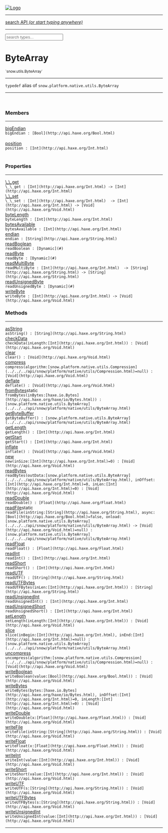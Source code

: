 
[![Logo](../../../images/logo.png)](../../../api/index.html)

<hr/>
<a href="#" id="search_bar" onclick="return;"><div> search API <em>(or start typing anywhere)</em> </div></a>
<hr/>

<script src="../../../js/omnibar.js"> </script>
<link rel="stylesheet" type="text/css" href="../../../css/omnibar.css" media="all">

<div id="omnibar"> <a href="#" onclick="return" id="omnibar_close"></a> <input id="omnibar_text" type="text" placeholder="search types..."></input></div>
<script  id="typelist" data-relpath="../../../" data-types="snow.App,snow.AppFixedTimestep,snow.Core,snow.CoreBinding,snow.Log,snow.Snow,snow.assets.Asset,snow.assets.AssetAudio,snow.assets.AssetBytes,snow.assets.AssetImage,snow.assets.AssetSystem,snow.assets.AssetSystemBinding,snow.assets.AssetText,snow.assets.Assets,snow.audio.Audio,snow.audio.AudioSystem,snow.audio.AudioSystemBinding,snow.audio.Sound,snow.audio.SoundBinding,snow.audio.SoundStream,snow.audio._Audio.AudioHandleMap,snow.audio.openal.AL,snow.audio.openal.ALC,snow.audio.openal.Context,snow.audio.openal.Device,snow.input.Input,snow.input.InputSystem,snow.input.InputSystemBinding,snow.input.Keycodes,snow.input.MapIntBool,snow.input.MapIntFloat,snow.input.Scancodes,snow.io.IO,snow.io.IOSystem,snow.io.IOSystemBinding,snow.platform.native.Core,snow.platform.native.StaticSnow,snow.platform.native.assets.AssetSystem,snow.platform.native.audio.AudioSystem,snow.platform.native.audio.Sound,snow.platform.native.audio.SoundStream,snow.platform.native.audio.openal.AL,snow.platform.native.audio.openal.ALC,snow.platform.native.audio.openal.AudioSystem,snow.platform.native.audio.openal.Context,snow.platform.native.audio.openal.Device,snow.platform.native.audio.openal.OpenALHelper,snow.platform.native.audio.openal.Sound,snow.platform.native.audio.openal.SoundStream,snow.platform.native.audio.openal._AL.Context_Impl_,snow.platform.native.audio.openal._AL.Device_Impl_,snow.platform.native.input.InputSystem,snow.platform.native.input.sdl.ControllerEventType,snow.platform.native.input.sdl.InputSystem,snow.platform.native.input.sdl.KeyEventType,snow.platform.native.input.sdl.ModValue,snow.platform.native.input.sdl.MouseEventType,snow.platform.native.input.sdl.TouchEventType,snow.platform.native.io.IOFile,snow.platform.native.io.IOFileHandle,snow.platform.native.io.IOSystem,snow.platform.native.io._IOFile.IOFileHandle_Impl_,snow.platform.native.render.opengl.GL,snow.platform.native.render.opengl.GLActiveInfo,snow.platform.native.render.opengl.GLBuffer,snow.platform.native.render.opengl.GLContextAttributes,snow.platform.native.render.opengl.GLFBO,snow.platform.native.render.opengl.GLFramebuffer,snow.platform.native.render.opengl.GLObject,snow.platform.native.render.opengl.GLProgram,snow.platform.native.render.opengl.GLRBO,snow.platform.native.render.opengl.GLRenderbuffer,snow.platform.native.render.opengl.GLShader,snow.platform.native.render.opengl.GLShaderPrecisionFormat,snow.platform.native.render.opengl.GLTexture,snow.platform.native.render.opengl.GLUniformLocation,snow.platform.native.render.opengl._GL.GLFramebuffer_Impl_,snow.platform.native.render.opengl._GL.GLRenderbuffer_Impl_,snow.platform.native.utils.ArrayBuffer,snow.platform.native.utils.ArrayBufferView,snow.platform.native.utils.ByteArray,snow.platform.native.utils.Compression,snow.platform.native.utils.Float32Array,snow.platform.native.utils.Int16Array,snow.platform.native.utils.Int32Array,snow.platform.native.utils.Int8Array,snow.platform.native.utils.UInt16Array,snow.platform.native.utils.UInt32Array,snow.platform.native.utils.UInt8Array,snow.platform.native.utils.UInt8ClampedArray,snow.platform.native.window.WindowSystem,snow.platform.native.window.sdl.WindowSystem,snow.platform.web.assets.psd.PSD,snow.platform.web.audio.AudioSystem,snow.platform.web.audio.Sound,snow.platform.web.audio.SoundStream,snow.platform.web.audio.howlerjs.AudioParams,snow.platform.web.audio.howlerjs.AudioSystem,snow.platform.web.audio.howlerjs.Howl,snow.platform.web.audio.howlerjs.Howler,snow.platform.web.audio.howlerjs.SoundStream,snow.platform.web.audio.howlerjs.SpriteParams,snow.render.opengl.GL,snow.render.opengl.GLActiveInfo,snow.render.opengl.GLBuffer,snow.render.opengl.GLContextAttributes,snow.render.opengl.GLFramebuffer,snow.render.opengl.GLProgram,snow.render.opengl.GLRenderbuffer,snow.render.opengl.GLShader,snow.render.opengl.GLTexture,snow.render.opengl.GLUniformLocation,snow.types.AppConfig,snow.types.AppConfigNative,snow.types.AppConfigWeb,snow.types.AssetAudioOptions,snow.types.AssetBytesOptions,snow.types.AssetImageOptions,snow.types.AssetInfo,snow.types.AssetTextOptions,snow.types.AssetType,snow.types.AudioDataBlob,snow.types.AudioDataInfo,snow.types.AudioFormatType,snow.types.AudioHandle,snow.types.AudioInfo,snow.types.DisplayMode,snow.types.FileEvent,snow.types.FileEventType,snow.types.FileFilter,snow.types.GamepadDeviceEventType,snow.types.ImageInfo,snow.types.InputEvent,snow.types.InputEventType,snow.types.Key,snow.types.ModState,snow.types.Scan,snow.types.SnowConfig,snow.types.SystemEvent,snow.types.SystemEventType,snow.types.TextEventType,snow.types.WindowConfig,snow.types.WindowEvent,snow.types.WindowEventType,snow.types.WindowHandle,snow.utils.AbstractClass,snow.utils.AbstractClassBuilder,snow.utils.ArrayBuffer,snow.utils.ArrayBufferView,snow.utils.ByteArray,snow.utils.Float32Array,snow.utils.IDataInput,snow.utils.IMemoryRange,snow.utils.Int16Array,snow.utils.Int32Array,snow.utils.Int8Array,snow.utils.Libs,snow.utils.Timer,snow.utils.UInt16Array,snow.utils.UInt32Array,snow.utils.UInt8Array,snow.utils.UInt8ClampedArray,snow.utils._AbstractClass.StringMap,snow.utils.format.png.Chunk,snow.utils.format.png.Color,snow.utils.format.png.Data,snow.utils.format.png.Header,snow.utils.format.png.Reader,snow.utils.format.png.Tools,snow.utils.format.png.Writer,snow.utils.format.tools.Adler32,snow.utils.format.tools.Deflate,snow.utils.format.tools.HuffTools,snow.utils.format.tools.Huffman,snow.utils.format.tools.Inflate,snow.utils.format.tools.InflateImpl,snow.utils.format.tools.MemoryBytes,snow.utils.format.tools._InflateImpl.State,snow.utils.format.tools._InflateImpl.Window,snow.window.Window,snow.window.WindowSystem,snow.window.WindowSystemBinding,snow.window.Windowing,snow.window._Windowing.WindowHandleMap"></script>


<h1>ByteArray</h1>
<small>`snow.utils.ByteArray`</small>



<hr/>

`typedef`&nbsp;alias of `snow.platform.native.utils.ByteArray`   

<hr/>


&nbsp;
&nbsp;





<h3>Members</h3> <hr/><span class="member apipage">
                <a name="bigEndian"><a class="lift" href="#bigEndian">bigEndian</a></a><div class="clear"></div>
                <code class="signature apipage">bigEndian : [Bool](http://api.haxe.org/Bool.html)</code><br/></span>
            <span class="small_desc_flat"></span><br/><span class="member apipage">
                <a name="position"><a class="lift" href="#position">position</a></a><div class="clear"></div>
                <code class="signature apipage">position : [Int](http://api.haxe.org/Int.html)</code><br/></span>
            <span class="small_desc_flat"></span><br/>

<h3>Properties</h3> <hr/><span class="member apipage">
                <a name="__get"><a class="lift" href="#__get">\_\_get</a></a><div class="clear"></div>
                <code class="signature apipage">\_\_get : [Int](http://api.haxe.org/Int.html)&nbsp;-&gt; [Int](http://api.haxe.org/Int.html)</code><br/></span>
            <span class="small_desc_flat"></span><span class="member apipage">
                <a name="__set"><a class="lift" href="#__set">\_\_set</a></a><div class="clear"></div>
                <code class="signature apipage">\_\_set : [Int](http://api.haxe.org/Int.html)&nbsp; -&gt; [Int](http://api.haxe.org/Int.html)&nbsp;-&gt; [Void](http://api.haxe.org/Void.html)</code><br/></span>
            <span class="small_desc_flat"></span><span class="member apipage">
                <a name="byteLength"><a class="lift" href="#byteLength">byteLength</a></a><div class="clear"></div>
                <code class="signature apipage">byteLength : [Int](http://api.haxe.org/Int.html)</code><br/></span>
            <span class="small_desc_flat"></span><span class="member apipage">
                <a name="bytesAvailable"><a class="lift" href="#bytesAvailable">bytesAvailable</a></a><div class="clear"></div>
                <code class="signature apipage">bytesAvailable : [Int](http://api.haxe.org/Int.html)</code><br/></span>
            <span class="small_desc_flat"></span><span class="member apipage">
                <a name="endian"><a class="lift" href="#endian">endian</a></a><div class="clear"></div>
                <code class="signature apipage">endian : [String](http://api.haxe.org/String.html)</code><br/></span>
            <span class="small_desc_flat"></span><span class="member apipage">
                <a name="readBoolean"><a class="lift" href="#readBoolean">readBoolean</a></a><div class="clear"></div>
                <code class="signature apipage">readBoolean : [Dynamic](#)</code><br/></span>
            <span class="small_desc_flat"></span><span class="member apipage">
                <a name="readByte"><a class="lift" href="#readByte">readByte</a></a><div class="clear"></div>
                <code class="signature apipage">readByte : [Dynamic](#)</code><br/></span>
            <span class="small_desc_flat"></span><span class="member apipage">
                <a name="readMultiByte"><a class="lift" href="#readMultiByte">readMultiByte</a></a><div class="clear"></div>
                <code class="signature apipage">readMultiByte : [Int](http://api.haxe.org/Int.html)&nbsp; -&gt; [String](http://api.haxe.org/String.html)&nbsp;-&gt; [String](http://api.haxe.org/String.html)</code><br/></span>
            <span class="small_desc_flat"></span><span class="member apipage">
                <a name="readUnsignedByte"><a class="lift" href="#readUnsignedByte">readUnsignedByte</a></a><div class="clear"></div>
                <code class="signature apipage">readUnsignedByte : [Dynamic](#)</code><br/></span>
            <span class="small_desc_flat"></span><span class="member apipage">
                <a name="writeByte"><a class="lift" href="#writeByte">writeByte</a></a><div class="clear"></div>
                <code class="signature apipage">writeByte : [Int](http://api.haxe.org/Int.html)&nbsp;-&gt; [Void](http://api.haxe.org/Void.html)</code><br/></span>
            <span class="small_desc_flat"></span>

<h3>Methods</h3> <hr/><span class="method apipage">
            <a name="asString"><a class="lift" href="#asString">asString</a></a><div class="clear"></div>
            <code class="signature apipage">asString() : [String](http://api.haxe.org/String.html)</code><br/><span class="small_desc_flat"></span>


</span>
<span class="method apipage">
            <a name="checkData"><a class="lift" href="#checkData">checkData</a></a><div class="clear"></div>
            <code class="signature apipage">checkData(inLength:[Int](http://api.haxe.org/Int.html)<span></span>) : [Void](http://api.haxe.org/Void.html)</code><br/><span class="small_desc_flat"></span>


</span>
<span class="method apipage">
            <a name="clear"><a class="lift" href="#clear">clear</a></a><div class="clear"></div>
            <code class="signature apipage">clear() : [Void](http://api.haxe.org/Void.html)</code><br/><span class="small_desc_flat"></span>


</span>
<span class="method apipage">
            <a name="compress"><a class="lift" href="#compress">compress</a></a><div class="clear"></div>
            <code class="signature apipage">compress(algorithm:[snow.platform.native.utils.Compression](../../../api/snow/platform/native/utils/Compression.html)<span>=null</span>) : [Void](http://api.haxe.org/Void.html)</code><br/><span class="small_desc_flat"></span>


</span>
<span class="method apipage">
            <a name="deflate"><a class="lift" href="#deflate">deflate</a></a><div class="clear"></div>
            <code class="signature apipage">deflate() : [Void](http://api.haxe.org/Void.html)</code><br/><span class="small_desc_flat"></span>


</span>
<span class="method apipage">
            <a name="fromBytes"><a class="lift" href="#fromBytes">fromBytes</a></a><span class="inline-block static">static</span><div class="clear"></div>
            <code class="signature apipage">fromBytes(inBytes:[haxe.io.Bytes](http://api.haxe.org/haxe/io/Bytes.html)<span></span>) : [snow.platform.native.utils.ByteArray](../../../api/snow/platform/native/utils/ByteArray.html)</code><br/><span class="small_desc_flat"></span>


</span>
<span class="method apipage">
            <a name="getByteBuffer"><a class="lift" href="#getByteBuffer">getByteBuffer</a></a><div class="clear"></div>
            <code class="signature apipage">getByteBuffer() : [snow.platform.native.utils.ByteArray](../../../api/snow/platform/native/utils/ByteArray.html)</code><br/><span class="small_desc_flat"></span>


</span>
<span class="method apipage">
            <a name="getLength"><a class="lift" href="#getLength">getLength</a></a><div class="clear"></div>
            <code class="signature apipage">getLength() : [Int](http://api.haxe.org/Int.html)</code><br/><span class="small_desc_flat"></span>


</span>
<span class="method apipage">
            <a name="getStart"><a class="lift" href="#getStart">getStart</a></a><div class="clear"></div>
            <code class="signature apipage">getStart() : [Int](http://api.haxe.org/Int.html)</code><br/><span class="small_desc_flat"></span>


</span>
<span class="method apipage">
            <a name="inflate"><a class="lift" href="#inflate">inflate</a></a><div class="clear"></div>
            <code class="signature apipage">inflate() : [Void](http://api.haxe.org/Void.html)</code><br/><span class="small_desc_flat"></span>


</span>
<span class="method apipage">
            <a name="new"><a class="lift" href="#new">new</a></a><div class="clear"></div>
            <code class="signature apipage">new(inSize:[Int](http://api.haxe.org/Int.html)<span>=0</span>) : [Void](http://api.haxe.org/Void.html)</code><br/><span class="small_desc_flat"></span>


</span>
<span class="method apipage">
            <a name="readBytes"><a class="lift" href="#readBytes">readBytes</a></a><div class="clear"></div>
            <code class="signature apipage">readBytes(outData:[snow.platform.native.utils.ByteArray](../../../api/snow/platform/native/utils/ByteArray.html)<span></span>, inOffset:[Int](http://api.haxe.org/Int.html)<span>=0</span>, inLen:[Int](http://api.haxe.org/Int.html)<span>=0</span>) : [Void](http://api.haxe.org/Void.html)</code><br/><span class="small_desc_flat"></span>


</span>
<span class="method apipage">
            <a name="readDouble"><a class="lift" href="#readDouble">readDouble</a></a><div class="clear"></div>
            <code class="signature apipage">readDouble() : [Float](http://api.haxe.org/Float.html)</code><br/><span class="small_desc_flat"></span>


</span>
<span class="method apipage">
            <a name="readFile"><a class="lift" href="#readFile">readFile</a></a><span class="inline-block static">static</span><div class="clear"></div>
            <code class="signature apipage">readFile(inString:[String](http://api.haxe.org/String.html)<span></span>, async:[Bool](http://api.haxe.org/Bool.html)<span>=false</span>, onload:[snow.platform.native.utils.ByteArray](../../../api/snow/platform/native/utils/ByteArray.html)&nbsp;-&gt; [Void](http://api.haxe.org/Void.html)<span>=null</span>) : [snow.platform.native.utils.ByteArray](../../../api/snow/platform/native/utils/ByteArray.html)</code><br/><span class="small_desc_flat"></span>


</span>
<span class="method apipage">
            <a name="readFloat"><a class="lift" href="#readFloat">readFloat</a></a><div class="clear"></div>
            <code class="signature apipage">readFloat() : [Float](http://api.haxe.org/Float.html)</code><br/><span class="small_desc_flat"></span>


</span>
<span class="method apipage">
            <a name="readInt"><a class="lift" href="#readInt">readInt</a></a><div class="clear"></div>
            <code class="signature apipage">readInt() : [Int](http://api.haxe.org/Int.html)</code><br/><span class="small_desc_flat"></span>


</span>
<span class="method apipage">
            <a name="readShort"><a class="lift" href="#readShort">readShort</a></a><div class="clear"></div>
            <code class="signature apipage">readShort() : [Int](http://api.haxe.org/Int.html)</code><br/><span class="small_desc_flat"></span>


</span>
<span class="method apipage">
            <a name="readUTF"><a class="lift" href="#readUTF">readUTF</a></a><div class="clear"></div>
            <code class="signature apipage">readUTF() : [String](http://api.haxe.org/String.html)</code><br/><span class="small_desc_flat"></span>


</span>
<span class="method apipage">
            <a name="readUTFBytes"><a class="lift" href="#readUTFBytes">readUTFBytes</a></a><div class="clear"></div>
            <code class="signature apipage">readUTFBytes(inLen:[Int](http://api.haxe.org/Int.html)<span></span>) : [String](http://api.haxe.org/String.html)</code><br/><span class="small_desc_flat"></span>


</span>
<span class="method apipage">
            <a name="readUnsignedInt"><a class="lift" href="#readUnsignedInt">readUnsignedInt</a></a><div class="clear"></div>
            <code class="signature apipage">readUnsignedInt() : [Int](http://api.haxe.org/Int.html)</code><br/><span class="small_desc_flat"></span>


</span>
<span class="method apipage">
            <a name="readUnsignedShort"><a class="lift" href="#readUnsignedShort">readUnsignedShort</a></a><div class="clear"></div>
            <code class="signature apipage">readUnsignedShort() : [Int](http://api.haxe.org/Int.html)</code><br/><span class="small_desc_flat"></span>


</span>
<span class="method apipage">
            <a name="setLength"><a class="lift" href="#setLength">setLength</a></a><div class="clear"></div>
            <code class="signature apipage">setLength(inLength:[Int](http://api.haxe.org/Int.html)<span></span>) : [Void](http://api.haxe.org/Void.html)</code><br/><span class="small_desc_flat"></span>


</span>
<span class="method apipage">
            <a name="slice"><a class="lift" href="#slice">slice</a></a><div class="clear"></div>
            <code class="signature apipage">slice(inBegin:[Int](http://api.haxe.org/Int.html)<span></span>, inEnd:[Int](http://api.haxe.org/Int.html)<span>=null</span>) : [snow.platform.native.utils.ByteArray](../../../api/snow/platform/native/utils/ByteArray.html)</code><br/><span class="small_desc_flat"></span>


</span>
<span class="method apipage">
            <a name="uncompress"><a class="lift" href="#uncompress">uncompress</a></a><div class="clear"></div>
            <code class="signature apipage">uncompress(algorithm:[snow.platform.native.utils.Compression](../../../api/snow/platform/native/utils/Compression.html)<span>=null</span>) : [Void](http://api.haxe.org/Void.html)</code><br/><span class="small_desc_flat"></span>


</span>
<span class="method apipage">
            <a name="writeBoolean"><a class="lift" href="#writeBoolean">writeBoolean</a></a><div class="clear"></div>
            <code class="signature apipage">writeBoolean(value:[Bool](http://api.haxe.org/Bool.html)<span></span>) : [Void](http://api.haxe.org/Void.html)</code><br/><span class="small_desc_flat"></span>


</span>
<span class="method apipage">
            <a name="writeBytes"><a class="lift" href="#writeBytes">writeBytes</a></a><div class="clear"></div>
            <code class="signature apipage">writeBytes(bytes:[haxe.io.Bytes](http://api.haxe.org/haxe/io/Bytes.html)<span></span>, inOffset:[Int](http://api.haxe.org/Int.html)<span>=0</span>, inLength:[Int](http://api.haxe.org/Int.html)<span>=0</span>) : [Void](http://api.haxe.org/Void.html)</code><br/><span class="small_desc_flat"></span>


</span>
<span class="method apipage">
            <a name="writeDouble"><a class="lift" href="#writeDouble">writeDouble</a></a><div class="clear"></div>
            <code class="signature apipage">writeDouble(x:[Float](http://api.haxe.org/Float.html)<span></span>) : [Void](http://api.haxe.org/Void.html)</code><br/><span class="small_desc_flat"></span>


</span>
<span class="method apipage">
            <a name="writeFile"><a class="lift" href="#writeFile">writeFile</a></a><div class="clear"></div>
            <code class="signature apipage">writeFile(inString:[String](http://api.haxe.org/String.html)<span></span>) : [Void](http://api.haxe.org/Void.html)</code><br/><span class="small_desc_flat"></span>


</span>
<span class="method apipage">
            <a name="writeFloat"><a class="lift" href="#writeFloat">writeFloat</a></a><div class="clear"></div>
            <code class="signature apipage">writeFloat(x:[Float](http://api.haxe.org/Float.html)<span></span>) : [Void](http://api.haxe.org/Void.html)</code><br/><span class="small_desc_flat"></span>


</span>
<span class="method apipage">
            <a name="writeInt"><a class="lift" href="#writeInt">writeInt</a></a><div class="clear"></div>
            <code class="signature apipage">writeInt(value:[Int](http://api.haxe.org/Int.html)<span></span>) : [Void](http://api.haxe.org/Void.html)</code><br/><span class="small_desc_flat"></span>


</span>
<span class="method apipage">
            <a name="writeShort"><a class="lift" href="#writeShort">writeShort</a></a><div class="clear"></div>
            <code class="signature apipage">writeShort(value:[Int](http://api.haxe.org/Int.html)<span></span>) : [Void](http://api.haxe.org/Void.html)</code><br/><span class="small_desc_flat"></span>


</span>
<span class="method apipage">
            <a name="writeUTF"><a class="lift" href="#writeUTF">writeUTF</a></a><div class="clear"></div>
            <code class="signature apipage">writeUTF(s:[String](http://api.haxe.org/String.html)<span></span>) : [Void](http://api.haxe.org/Void.html)</code><br/><span class="small_desc_flat"></span>


</span>
<span class="method apipage">
            <a name="writeUTFBytes"><a class="lift" href="#writeUTFBytes">writeUTFBytes</a></a><div class="clear"></div>
            <code class="signature apipage">writeUTFBytes(s:[String](http://api.haxe.org/String.html)<span></span>) : [Void](http://api.haxe.org/Void.html)</code><br/><span class="small_desc_flat"></span>


</span>
<span class="method apipage">
            <a name="writeUnsignedInt"><a class="lift" href="#writeUnsignedInt">writeUnsignedInt</a></a><div class="clear"></div>
            <code class="signature apipage">writeUnsignedInt(value:[Int](http://api.haxe.org/Int.html)<span></span>) : [Void](http://api.haxe.org/Void.html)</code><br/><span class="small_desc_flat"></span>


</span>






<hr/>

&nbsp;
&nbsp;
&nbsp;
&nbsp;
